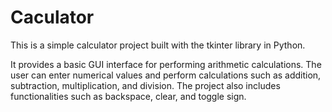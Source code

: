 # Caculator
This is a simple calculator project built with the tkinter library in Python.

It provides a basic GUI interface for performing arithmetic calculations. The user can enter numerical values and perform calculations such as addition, subtraction, multiplication, and division. The project also includes functionalities such as backspace, clear, and toggle sign.
